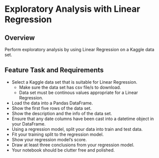 # Exploratory Analysis with Linear Regression

## Overview

Perform exploratory analysis by using Linear Regression on a Kaggle data set.

## Feature Task and Requirements

- Select a Kaggle data set that is suitable for Linear Regression.
  - Make sure the data set has csv file/s to download.
  - Data set must be continous values appropriate for a Linear Regression.
- Load the data into a Pandas DataFrame.
- Show the first five rows of the data set.
- Show the description and the info of the data set.
- Ensure that any date columns have been cast into a datetime object in your DataFrame.
- Using a regression model, split your data into train and test data.
- Fit your training split to the regression model.
- Show your regression model’s score.
- Draw at least three conclusions from your regression model.
- Your notebook should be clutter free and polished.

